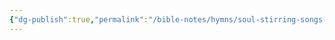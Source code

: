 ```yaml
---
{"dg-publish":true,"permalink":"/bible-notes/hymns/soul-stirring-songs-and-hymns/remembering-in-heaven/","title":"Remembering in Heaven"}
---
```



